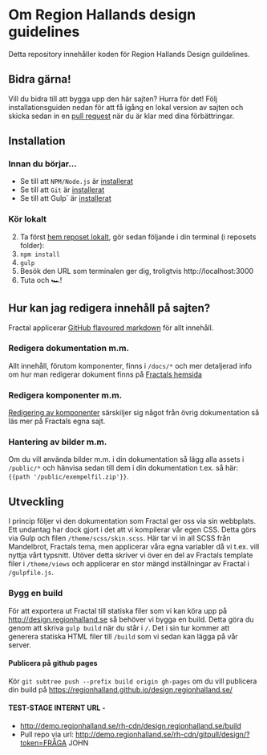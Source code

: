 
# Om Region Hallands design guidelines
Detta repository innehåller koden för Region Hallands Design guildelines.

## Bidra gärna!
Vill du bidra till att bygga upp den här sajten? Hurra för det! Följ installationsguiden nedan för att få igång en lokal version av sajten och skicka sedan in en [pull request](https://help.github.com/articles/creating-a-pull-request/) när du är klar med dina förbättringar.

## Installation

### Innan du börjar...

- Se till att `NPM/Node.js` är [installerat](https://www.npmjs.com/get-npm)
- Se till att `Git` är [installerat](https://desktop.github.com/)
- Se till att Gulp` är [installerat](https://gulpjs.com/docs/en/getting-started/quick-start)

### Kör lokalt

2. Ta först [hem reposet lokalt](https://desktop.github.com/), gör sedan följande i din terminal (i reposets folder):
1. `npm install`
2. `gulp`
3. Besök den URL som terminalen ger dig, troligtvis http://localhost:3000
4. Tuta och 🏎!

## Hur kan jag redigera innehåll på sajten?
Fractal applicerar [GitHub flavoured markdown](https://guides.github.com/features/mastering-markdown/) för allt innehåll.

### Redigera dokumentation m.m.
Allt innehåll, förutom komponenter, finns i `/docs/*` och mer detaljerad info om hur man redigerar dokument finns på [Fractals hemsida](https://fractal.build/guide/documentation/#a-simple-page)

### Redigera komponenter m.m.
[Redigering av komponenter](https://fractal.build/guide/components/) särskiljer sig något från övrig dokumentation så läs mer på Fractals egna sajt.

### Hantering av bilder m.m.
Om du vill använda bilder m.m. i din dokumentation så lägg alla assets i `/public/*` och hänvisa sedan till dem i din dokumentation t.ex. så här: `{{path '/public/exempelfil.zip'}}`.

## Utveckling
I princip följer vi den dokumentation som Fractal ger oss via sin webbplats. Ett undantag har dock gjort i det att vi kompilerar vår egen CSS. Detta görs via Gulp och filen `/theme/scss/skin.scss`. Här tar vi in all SCSS från Mandelbrot, Fractals tema, men applicerar våra egna variabler då vi t.ex. vill nyttja vårt typsnitt. Utöver detta skriver vi över en del av Fractals template filer i `/theme/views` och applicerar en stor mängd inställningar av Fractal i `/gulpfile.js`.

### Bygg en build

För att exportera ut Fractal till statiska filer som vi kan köra upp på http://design.regionhalland.se så behöver vi bygga en build. Detta göra du genom att skriva `gulp build` när du står i `/`. Det i sin tur kommer att generera statiska HTML filer till `/build` som vi sedan kan lägga på vår server.

#### Publicera på github pages
Kör `git subtree push --prefix build origin gh-pages` om du vill publicera din build på https://regionhalland.github.io/design.regionhalland.se/

#### TEST-STAGE INTERNT URL -
- http://demo.regionhalland.se/rh-cdn/design.regionhalland.se/build
- Pull repo via url: http://demo.regionhalland.se/rh-cdn/gitpull/design/?token=FRÅGA JOHN
